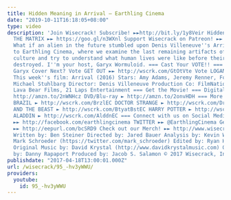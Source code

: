 ```yaml
---
title: Hidden Meaning in Arrival – Earthling Cinema
date: "2019-10-11T16:18:05+08:00"
type: video
description: 'Join Wisecrack! Subscribe! ►►http://bit.ly/1y8Veir Hidden Meaning in
  THE MATRIX ►► https://goo.gl/n3WXnl Support Wisecrack on Patreon! ►► http://wscrk.com/PatreonWC
  What if an alien in the future stumbled upon Denis Villeneuve''s Arrival? Welcome
  to Earthling Cinema, where we examine the last remaining artifacts of a once-proud
  culture and try to understand what human lives were like before their planet was
  destroyed. I''m your host, Garyx Wormuloid. === Cast Your VOTE!! === What Should
  Garyx Cover Next? Vote GET OUT ►► http://wscrk.com/GtOtVte Vote LOGAN ►► http://wscrk.com/LgnVte
  This week''s film: Arrival (2016) Stars: Amy Adams, Jeremy Renner, Forest Whitaker,
  Michael Stuhlbarg Director: Denis Villeneuve Production Co: FilmNation Entertainment,
  Lava Bear Films, 21 Laps Entertainment === Get the Movie! === Digital Download ►
  http://amzn.to/2nWNHcz DVD/Blu-ray ► http://amzn.to/2onvHDH === More Episodes! ===
  BRAZIL ► http://wscrk.com/BrzlEC DOCTOR STRANGE ► http://wscrk.com/DrStrngEC BEAUTY
  AND THE BEAST ► http://wscrk.com/BtyatBstEC HARRY POTTER ► http://wscrk.com/HryPtrEC
  ALADDIN ► http://wscrk.com/AlddnEC === Connect with us on Social Media! === FACEBOOK
  ►► http://facebook.com/earthlingcinema TWITTER ►► @EarthlingCinema Get Email Alerts
  ►► http://eepurl.com/bcSRD9 Check out our Merch! ►► http://www.wisecrack.co/store
  Written by: Ben Steiner Directed by: Jared Bauer Analysis by: Kevin Winzer Starring:
  Mark Schroeder (https://twitter.com/mark_schroeder) Edited by: Ryan Hailey (http://www.ryanhaileydotcom.com/)
  Original Music by: David Krystal (http://www.davidkrystalmusic.com) Opening Animation
  by: Danny Rapaport Produced by: Jacob S. Salamon © 2017 Wisecrack, Inc.'
publishdate: "2017-04-18T13:00:01.000Z"
url: /wisecrack/95_-hv3yWWU/
providers:
  youtube:
    id: 95_-hv3yWWU
---
```

